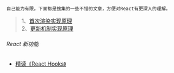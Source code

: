 ```
自己能力有限，下面都是搜集的一些不错的文章，方便对React有更深入的理解。
```
> 1、[首次渲染实现原理](https://github.com/purplebamboo/blog/issues/2) </br>
  2、[更新机制实现原理](https://github.com/purplebamboo/blog/issues/3)
  
  
 ###### React 新功能
 * [精读《React Hooks》](https://github.com/dt-fe/weekly/blob/master/79.%E7%B2%BE%E8%AF%BB%E3%80%8AReact%20Hooks%E3%80%8B.md)
